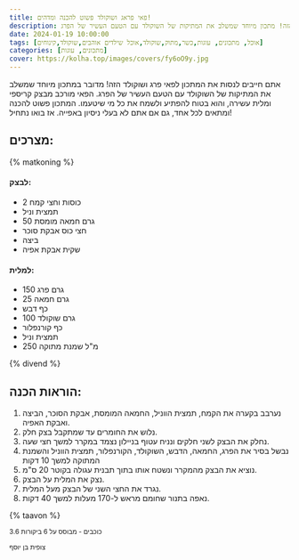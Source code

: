 ```yaml
---
title: פאי פראג ושוקולד פשוט להכנה ומדהים!
description: אתם חייבים לנסות את המתכון הזה! מתכון מיוחד שמשלב את המתיקות של השוקולד עם הטעם העשיר של הפרג.
date: 2024-01-19 10:00:00
tags: [אוכל, מתכונים, עוגות,כשר,מתוק,שוקולד,אוכל שילדים אוהבים,שוקולד,קינוחים]
categories: [מתכונים, עוגות]
cover: https://kolha.top/images/covers/fy6oO9y.jpg
---
```


אתם חייבים לנסות את המתכון לפאי פרג ושוקולד הזה!
מדובר במתכון מיוחד שמשלב את המתיקות של השוקולד עם הטעם העשיר של הפרג. הפאי מורכב מבצק קריספי ומלית עשירה, והוא בטוח להפתיע ולשמח את כל מי שיטעמו. המתכון פשוט להכנה ומתאים לכל אחד, גם אם אתם לא בעלי ניסיון באפייה. אז בואו נתחיל!
## מצרכים:
{% matkoning %}

#### לבצק:

-   2 כוסות וחצי קמח
-   תמצית וניל
-   50 גרם חמאה מומסת
-   חצי כוס אבקת סוכר
-   ביצה
-   שקית אבקת אפיה

#### למלית:

-   150 גרם פרג
-   25 גרם חמאה
-   כף דבש
-   100 גרם שוקולד
-   כף קורנפלור
-   תמצית וניל
-   250 מ"ל שמנת מתוקה

{% divend %}

## הוראות הכנה:
1.  נערבב בקערה את הקמח, תמצית הווניל, החמאה המומסת, אבקת הסוכר, הביצה ואבקת האפיה.
2.  נלוש את החומרים עד שמתקבל בצק חלק.
3.  נחלק את הבצק לשני חלקים ונניח עטוף בניילון נצמד במקרר למשך חצי שעה.
4.  נבשל בסיר את הפרג, החמאה, הדבש, השוקולד, הקורנפלור, תמצית הווניל והשמנת המתוקה למשך 10 דקות
5.  נוציא את הבצק מהמקרר ונשטח אותו בתוך תבנית עגולה בקוטר 20 ס"מ.
6.  נצק את המלית על הבצק.
7.  נגרד את החצי השני של הבצק מעל המלית.
8.  נאפה בתנור שחומם מראש ל-170 מעלות למשך 40 דקות.


{% taavon %}
<small><div property="aggregateRating"  typeof="AggregateRating">  <span  property="ratingValue">3.6</span> כוכבים -   מבוסס על <span  property="reviewCount">6</span> ביקורות  </div></small>

<small>צופית בן יוסף</small>
